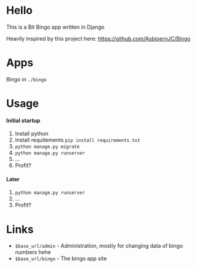 # Hello
This is a Bit Bingo app written in Django

Heavily inspired by this project here: https://github.com/AsbjoernJC/Bingo

# Apps

Bingo in `./bingo`

# Usage

#### Initial startup

1. Install python
2. Install requitements `pip install requirements.txt`
3. `python manage.py migrate`
4. `python manage.py runserver`
5. ...
6. Profit?

#### Later

1. `python manage.py runserver`
2. ...
3. Profit?

# Links

- `$base_url/admin` - Administration, mostly for changing data of bingo numbers hehe
- `$base_url/bingo` - The bingo app site
